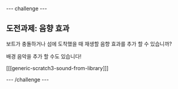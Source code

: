 \--- challenge \---

## 도전과제: 음향 효과

보트가 충돌하거나 섬에 도착했을 때 재생할 음향 효과를 추가 할 수 있습니까?

배경 음악을 추가 할 수도 있습니다!

[[[generic-scratch3-sound-from-library]]]

\--- /challenge \---
